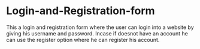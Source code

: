 # Login-and-Registration-form
This a login and registration form where the user can login into a website by giving his username and password.
Incase if doesnot have an account he can use the register option where he can register his account.
